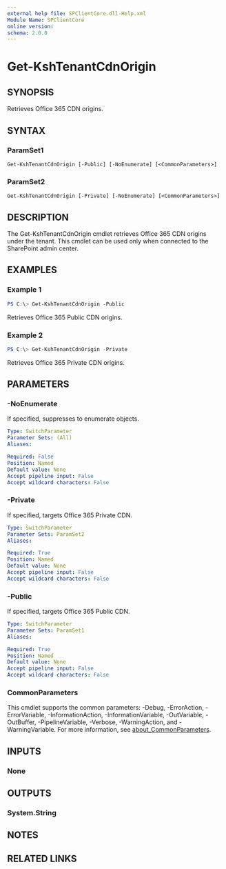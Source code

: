```yaml
---
external help file: SPClientCore.dll-Help.xml
Module Name: SPClientCore
online version:
schema: 2.0.0
---
```


# Get-KshTenantCdnOrigin

## SYNOPSIS
Retrieves Office 365 CDN origins.

## SYNTAX

### ParamSet1
```
Get-KshTenantCdnOrigin [-Public] [-NoEnumerate] [<CommonParameters>]
```

### ParamSet2
```
Get-KshTenantCdnOrigin [-Private] [-NoEnumerate] [<CommonParameters>]
```

## DESCRIPTION
The Get-KshTenantCdnOrigin cmdlet retrieves Office 365 CDN origins under the tenant. This cmdlet can be used only when connected to the SharePoint admin center.

## EXAMPLES

### Example 1
```powershell
PS C:\> Get-KshTenantCdnOrigin -Public
```

Retrieves Office 365 Public CDN origins.

### Example 2
```powershell
PS C:\> Get-KshTenantCdnOrigin -Private
```

Retrieves Office 365 Private CDN origins.

## PARAMETERS

### -NoEnumerate
If specified, suppresses to enumerate objects.

```yaml
Type: SwitchParameter
Parameter Sets: (All)
Aliases:

Required: False
Position: Named
Default value: None
Accept pipeline input: False
Accept wildcard characters: False
```

### -Private
If specified, targets Office 365 Private CDN.

```yaml
Type: SwitchParameter
Parameter Sets: ParamSet2
Aliases:

Required: True
Position: Named
Default value: None
Accept pipeline input: False
Accept wildcard characters: False
```

### -Public
If specified, targets Office 365 Public CDN.

```yaml
Type: SwitchParameter
Parameter Sets: ParamSet1
Aliases:

Required: True
Position: Named
Default value: None
Accept pipeline input: False
Accept wildcard characters: False
```

### CommonParameters
This cmdlet supports the common parameters: -Debug, -ErrorAction, -ErrorVariable, -InformationAction, -InformationVariable, -OutVariable, -OutBuffer, -PipelineVariable, -Verbose, -WarningAction, and -WarningVariable. For more information, see [about_CommonParameters](http://go.microsoft.com/fwlink/?LinkID=113216).

## INPUTS

### None

## OUTPUTS

### System.String

## NOTES

## RELATED LINKS

